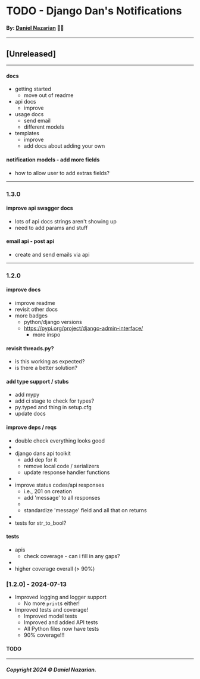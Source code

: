 # TODO - Django Dan's Notifications
#### By: [Daniel Nazarian](https://danielnazarian) 🐧👹

-------------------------------------------------------
## [Unreleased]
-----




#### docs
- getting started
    - move out of readme
- api docs
    - improve
- usage docs
    - send email
    - different models
- templates
    - improve
    - add docs about adding your own



#### notification models - add more fields
- how to allow user to add extras fields?




-----
### 1.3.0



#### improve api swagger docs
- lots of api docs strings aren't showing up
- need to add params and stuff



#### email api - post api
- create and send emails via api


-----

### 1.2.0



#### improve docs
- improve readme
- revisit other docs
- more badges
    - python/django versions
    - https://pypi.org/project/django-admin-interface/
        - more inspo

    


#### revisit threads.py?
- is this working as expected?
- is there a better solution?




#### add type support / stubs
- add mypy
- add ci stage to check for types?
- py.typed and thing in setup.cfg
- update docs



#### improve deps / reqs
- double check everything looks good
-
- django dans api toolkit
    - add dep for it
    - remove local code / serializers
    - update response handler functions
-
- improve status codes/api responses
    - i.e., 201 on creation
    - add 'message' to all responses
    -
    - standardize 'message' field and all that on returns
-
- tests for str_to_bool?



#### tests
- apis
    - check coverage - can i fill in any gaps?
-
- higher coverage overall (> 90%)




### [1.2.0] - 2024-07-13
- Improved logging and logger support
    -  No more `print`s either!
- Improved tests and coverage!
    - Improved model tests
    - Improved and added API tests
    - All Python files now have tests
    - 90% coverage!!!
#### TODO

-------------------------------------------------------

##### Copyright 2024 © Daniel Nazarian.
